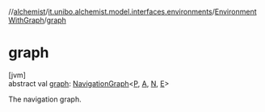 //[alchemist](../../../index.md)/[it.unibo.alchemist.model.interfaces.environments](../index.md)/[EnvironmentWithGraph](index.md)/[graph](graph.md)

# graph

[jvm]\
abstract val [graph](graph.md): [NavigationGraph](../../it.unibo.alchemist.model.interfaces.geometry.euclidean2d.graph/-navigation-graph/index.md)<[P](index.md), [A](index.md), [N](index.md), [E](index.md)>

The navigation graph.
